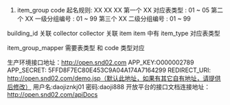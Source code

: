 
1. item_group code 起名规则:
	XX XX XX
	第一个 XX 对应表类型 : 01 ~ 05
	第二个 XX 一级分组编号 : 01 ~ 99
	第三个 XX 二级分组编号 : 01 ~ 99


building_id 关联 collector
collector 关联 item
item 中有 item_type 对应表类型

item_group_mapper 需要表类型 和 code 类型对应



生产环境接口地址：http://open.snd02.com
APP_KEY:O000002789
APP_SECRET: 5FFD8F7EC80E453C9A04A174A7164299
REDIRECT_URI: http://open.snd02.com/demo.jsp（默认此地址，如果有其它自有地址，请提供后修改）
用户名:daojiznkj01
密码:daoji888
开放平台的接口文档连接地址：http://open.snd02.com/apiDocs

